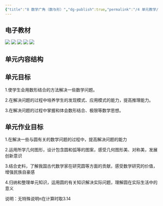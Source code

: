 ```yaml
---
{"title":"8 数学广角（数与形）","dg-publish":true,"permalink":"/4 单元教学/6A 六上/8 数学广角（数与形）/","dgPassFrontmatter":true,"noteIcon":""}
---
```



## 电子教材

<p class="grid-4">
	<img loading="lazy" decoding="async" src="https://book.pep.com.cn/1221001601141/files/mobile/111.jpg">
	<img loading="lazy" decoding="async" src="https://book.pep.com.cn/1221001601141/files/mobile/112.jpg">
	<img loading="lazy" decoding="async" src="https://book.pep.com.cn/1221001601141/files/mobile/113.jpg">
	<img loading="lazy" decoding="async" src="https://book.pep.com.cn/1221001601141/files/mobile/114.jpg">
	<img loading="lazy" decoding="async" src="https://book.pep.com.cn/1221001601141/files/mobile/115.jpg">
</p>
	



## 单元内容结构


## 单元目标

1.使学生会用数形结合的方法解决一些数学问题。

2.在解决问题的过程中培养学生的发现模式、应用模式的能力，提高推理能力。

3.在解决问题的过程中掌握和体会数形结合、极限等数学思想。

## 单元作业目标

1.在解决一些与圆有关的数学问题的过程中，提高解决问题的能力

2.运用所学几何图形，设计包含圆和弧等的图案，感受几何图形美、对称美，发展创新意识

3.结合史料，了解我国古代数学家在研究圆等方面的贡献，感受数学研究的价值，增强民族自豪感

4.归纳和整理单元知识，运用圆的有关知识解决实际问题，理解圆在实际生活中的意义

说明：无特殊说明π在计算时取3.14
